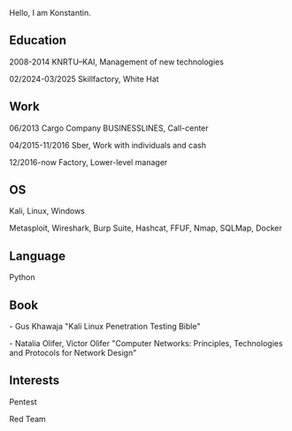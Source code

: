 Hello, I am Konstantin.

Education
---
<p align="left">
2008-2014 KNRTU–KAI, Management of new technologies
</p>
<p align="left">
02/2024-03/2025 Skillfactory, White Hat
</p>

Work
---
<p align="left">
06/2013 Cargo Company BUSINESSLINES, Call-center
</p>
<p align="left">
04/2015-11/2016 Sber, Work with individuals and cash
</p>
<p align="left">
12/2016-now Factory, Lower-level manager
</p>

OS
---
<p align="left">
Kali, Linux, Windows
</p>

<p align="left">
Metasploit, Wireshark, Burp Suite, Hashcat, FFUF, Nmap, SQLMap, Docker
</p>

Language 
---
<p align="left">
Python
</p>

Book
---
<p align="left">
- Gus Khawaja "Kali Linux Penetration Testing Bible"
</p>
<p align="left">
- Natalia Olifer, Victor Olifer "Computer Networks: Principles, Technologies and Protocols for Network Design"
</p>

Interests
---
<p align="left">
Pentest
</p>
<p align="left">
Red Team
</p>
